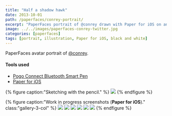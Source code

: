 ```yaml
---
title: "Half a shadow hawk"
date: 2013-10-01
path: /paperfaces/conrey-portrait/
excerpt: "PaperFaces portrait of @conrey drawn with Paper for iOS on an iPad."
image: ../../images/paperfaces-conrey-twitter.jpg
categories: [paperfaces]
tags: [portrait, illustration, Paper for iOS, black and white]
---
```


PaperFaces avatar portrait of <a href="https://twitter.com/conrey">@conrey</a>.

#### Tools used

- [Pogo Connect Bluetooth Smart Pen](https://www.amazon.com/gp/product/B009K448L4/ref=as_li_ss_tl?ie=UTF8&camp=1789&creative=390957&creativeASIN=B009K448L4&linkCode=as2&tag=mademist-20)
- [Paper for iOS](https://paper.bywetransfer.com/)

{% figure caption:"Sketching with the pencil." %}
[![](../../images/paperfaces-conrey-process-1-750.jpg)](../../images/paperfaces-conrey-process-1-lg.jpg)
{% endfigure %}

{% figure caption:"Work in progress screenshots (**Paper for iOS**)." class:"gallery-3-col" %}
[![](../../images/paperfaces-conrey-process-2-600.jpg)](../../images/paperfaces-conrey-process-2-lg.jpg)
[![](../../images/paperfaces-conrey-process-3-600.jpg)](../../images/paperfaces-conrey-process-3-lg.jpg)
[![](../../images/paperfaces-conrey-process-4-600.jpg)](../../images/paperfaces-conrey-process-4-lg.jpg)
[![](../../images/paperfaces-conrey-process-5-600.jpg)](../../images/paperfaces-conrey-process-5-lg.jpg)
[![](../../images/paperfaces-conrey-process-6-600.jpg)](../../images/paperfaces-conrey-process-6-lg.jpg)
[![](../../images/paperfaces-conrey-process-7-600.jpg)](../../images/paperfaces-conrey-process-7-lg.jpg)
{% endfigure %}

